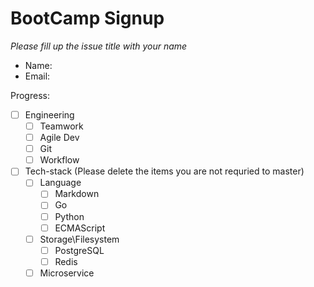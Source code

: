 # BootCamp Signup

*Please fill up the issue title with your name*

- Name:
- Email: 

Progress:

- [ ] Engineering
    - [ ] Teamwork
    - [ ] Agile Dev
    - [ ] Git
    - [ ] Workflow 
- [ ] Tech-stack (Please delete the items you are not requried to master)
    - [ ] Language
        - [ ] Markdown
        - [ ] Go
        - [ ] Python
        - [ ] ECMAScript 
    - [ ] Storage\Filesystem
        - [ ] PostgreSQL
        - [ ] Redis
    - [ ] Microservice